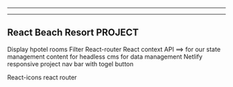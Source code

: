 --------------------------
--------------------------
React Beach Resort PROJECT
--------------------------

Display hpotel rooms
Filter 
React-router
React context API ==> for our state management
content for headless cms for data management 
Netlify
responsive project 
nav bar with togel button

React-icons
react router